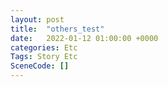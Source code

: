 ```yaml
---
layout: post
title:  "others_test"
date:   2022-01-12 01:00:00 +0000
categories: Etc
Tags: Story Etc
SceneCode: []
---
```

